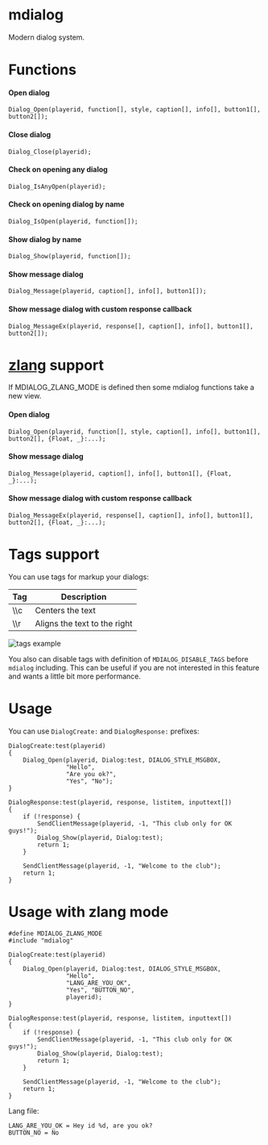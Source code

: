 # mdialog
Modern dialog system.

# Functions
#### Open dialog
```Pawn
Dialog_Open(playerid, function[], style, caption[], info[], button1[], button2[]);
```

#### Close dialog
```Pawn
Dialog_Close(playerid);
```

#### Check on opening any dialog
```Pawn
Dialog_IsAnyOpen(playerid);
```

#### Check on opening dialog by name
```Pawn
Dialog_IsOpen(playerid, function[]);
```

#### Show dialog by name
```Pawn
Dialog_Show(playerid, function[]);
```

#### Show message dialog
```Pawn
Dialog_Message(playerid, caption[], info[], button1[]);
```

#### Show message dialog with custom response callback
```Pawn
Dialog_MessageEx(playerid, response[], caption[], info[], button1[], button2[]);
```

# [zlang](https://github.com/Open-GTO/zlang) support
If MDIALOG_ZLANG_MODE is defined then some mdialog functions take a new view.

#### Open dialog
```Pawn
Dialog_Open(playerid, function[], style, caption[], info[], button1[], button2[], {Float, _}:...);
```

#### Show message dialog
```Pawn
Dialog_Message(playerid, caption[], info[], button1[], {Float, _}:...);
```

#### Show message dialog with custom response callback
```Pawn
Dialog_MessageEx(playerid, response[], caption[], info[], button1[], button2[], {Float, _}:...);
```

# Tags support
You can use tags for markup your dialogs:

Tag | Description
----|-----------
\\\c | Centers the text
\\\r | Aligns the text to the right

![tags example](https://user-images.githubusercontent.com/1020099/30522188-aac33382-9bd4-11e7-9d78-92b240309931.png)

You also can disable tags with definition of `MDIALOG_DISABLE_TAGS` before `mdialog` including. This can be useful if you are not interested in this feature and wants a little bit more performance.

# Usage
You can use `DialogCreate:` and `DialogResponse:` prefixes:
```Pawn
DialogCreate:test(playerid)
{
	Dialog_Open(playerid, Dialog:test, DIALOG_STYLE_MSGBOX,
	            "Hello",
	            "Are you ok?",
	            "Yes", "No");
}

DialogResponse:test(playerid, response, listitem, inputtext[])
{
	if (!response) {
		SendClientMessage(playerid, -1, "This club only for OK guys!");
		Dialog_Show(playerid, Dialog:test);
		return 1;
	}

	SendClientMessage(playerid, -1, "Welcome to the club");
	return 1;
}
```

# Usage with zlang mode
```Pawn
#define MDIALOG_ZLANG_MODE
#include "mdialog"

DialogCreate:test(playerid)
{
	Dialog_Open(playerid, Dialog:test, DIALOG_STYLE_MSGBOX,
	            "Hello",
	            "LANG_ARE_YOU_OK",
	            "Yes", "BUTTON_NO",
	            playerid);
}

DialogResponse:test(playerid, response, listitem, inputtext[])
{
	if (!response) {
		SendClientMessage(playerid, -1, "This club only for OK guys!");
		Dialog_Show(playerid, Dialog:test);
		return 1;
	}

	SendClientMessage(playerid, -1, "Welcome to the club");
	return 1;
}
```

Lang file:
```
LANG_ARE_YOU_OK = Hey id %d, are you ok?
BUTTON_NO = No
```
